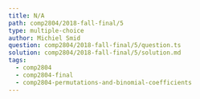 ```yaml
---
title: N/A
path: comp2804/2018-fall-final/5
type: multiple-choice
author: Michiel Smid
question: comp2804/2018-fall-final/5/question.ts
solution: comp2804/2018-fall-final/5/solution.md
tags:
  - comp2804
  - comp2804-final
  - comp2804-permutations-and-binomial-coefficients
---
```

